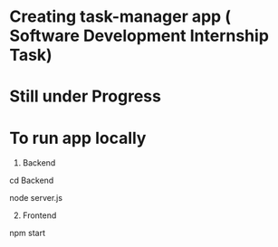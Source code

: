 # Creating task-manager app ( Software Development Internship Task)


# Still under Progress

# To run app locally 

1. Backend

cd Backend

node server.js


2. Frontend
   
npm start



